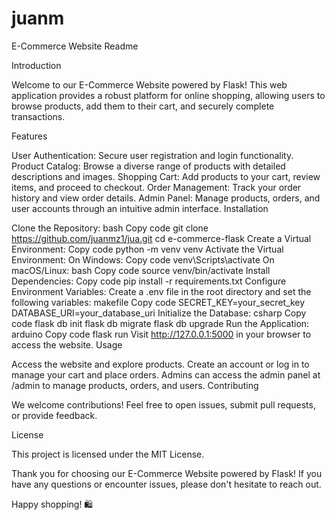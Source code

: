 # juanm
E-Commerce Website Readme

Introduction

Welcome to our E-Commerce Website powered by Flask! This web application provides a robust platform for online shopping, allowing users to browse products, add them to their cart, and securely complete transactions.

Features

User Authentication: Secure user registration and login functionality.
Product Catalog: Browse a diverse range of products with detailed descriptions and images.
Shopping Cart: Add products to your cart, review items, and proceed to checkout.
Order Management: Track your order history and view order details.
Admin Panel: Manage products, orders, and user accounts through an intuitive admin interface.
Installation

Clone the Repository:
bash
Copy code
git clone https://github.com/juanmz1/jua.git
cd e-commerce-flask
Create a Virtual Environment:
Copy code
python -m venv venv
Activate the Virtual Environment:
On Windows:
Copy code
venv\Scripts\activate
On macOS/Linux:
bash
Copy code
source venv/bin/activate
Install Dependencies:
Copy code
pip install -r requirements.txt
Configure Environment Variables:
Create a .env file in the root directory and set the following variables:
makefile
Copy code
SECRET_KEY=your_secret_key
DATABASE_URI=your_database_uri
Initialize the Database:
csharp
Copy code
flask db init
flask db migrate
flask db upgrade
Run the Application:
arduino
Copy code
flask run
Visit http://127.0.0.1:5000 in your browser to access the website.
Usage

Access the website and explore products.
Create an account or log in to manage your cart and place orders.
Admins can access the admin panel at /admin to manage products, orders, and users.
Contributing

We welcome contributions! Feel free to open issues, submit pull requests, or provide feedback.

License

This project is licensed under the MIT License.

Thank you for choosing our E-Commerce Website powered by Flask! If you have any questions or encounter issues, please don't hesitate to reach out.

Happy shopping! 🛍️

